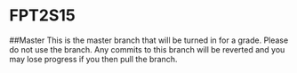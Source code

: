 # FPT2S15

##Master
This is the master branch that will be turned in for a grade. Please do not use the branch. Any commits to this branch will be reverted and you may lose progress if you then pull the branch.
